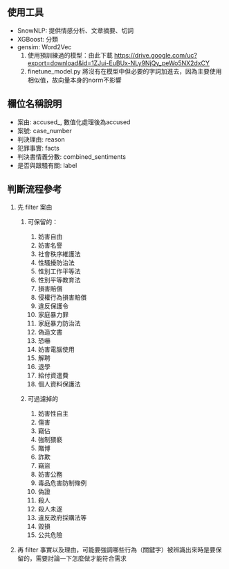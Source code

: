 ## 使用工具
 - SnowNLP: 提供情感分析、文章摘要、切詞
 - XGBoost: 分類
 - gensim: Word2Vec
    1. 使用預訓練過的模型：由此下載 https://drive.google.com/uc?export=download&id=1ZJui-EuBUx-NLy9NjQy_peWo5NX2dxCY
    2. finetune_model.py 將沒有在模型中但必要的字詞加進去，因為主要使用相似值，故向量本身的norm不影響

## 欄位名稱說明
 - 案由: accused_, 數值化處理後為accused
 - 案號: case_number
 - 判決理由: reason
 - 犯罪事實: facts
 - 判決書情義分數: combined_sentiments 
 - 是否與跟騷有關: label
 
## 判斷流程參考
1. 先 filter 案由
    1. 可保留的：
        1. 妨害自由
        2. 妨害名譽
        3. 社會秩序維護法
        4. 性騷擾防治法
        5. 性別工作平等法
        6. 性別平等教育法
        7. 損害賠償
        8. 侵權行為損害賠償
        9. 違反保護令
        10. 家庭暴力罪
        11. 家庭暴力防治法
        12. 偽造文書
        13. 恐嚇
        14. 妨害電腦使用
        15. 解聘
        16. 退學
        17. 給付資遣費
        18. 個人資料保護法
            
    2. 可過濾掉的
        1. 妨害性自主
        2. 傷害
        3. 竊佔
        4. 強制猥褻
        5. 賭博
        6. 詐欺
        7. 竊盜
        8. 妨害公務
        9. 毒品危害防制條例
        10. 偽證
        11. 殺人
        12. 殺人未遂
        13. 違反政府採購法等
        14. 毀損
        15. 公共危險
            
2. 再 filter 事實以及理由，可能要強調哪些行為（關鍵字）被辨識出來時是要保留的，需要討論一下怎麼做才能符合需求

